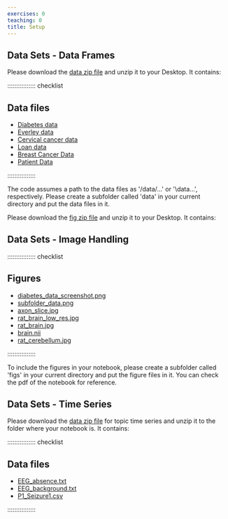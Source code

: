 ```yaml
---
exercises: 0
teaching: 0
title: Setup
---
```


## Data Sets - Data Frames

Please download the [data zip file](data/data.zip) and unzip it to your Desktop. It contains:

:::::::::::::::: checklist

## Data files
- [Diabetes data](data/diabetes_data.csv)
- [Everley data](data/everleys_data.csv)
- [Cervical cancer data](data/cervical_cancer.csv)
- [Loan data](data/loan_data.csv)
- [Breast Cancer Data](data/breast_cancer.csv)
- [Patient Data](data/patients.csv)

::::::::::::::::

The code assumes a path to the data files as '/data/...' or '\data\...', respectively. Please create a subfolder called 'data' in your current directory and put the data files in it. 

Please download the [fig zip file](fig/fig.zip) and unzip it to your Desktop. It contains:

## Data Sets - Image Handling

:::::::::::::::: checklist
## Figures
- [diabetes_data_screenshot.png](fig/diabetes_data_screenshot.png)
- [subfolder_data.png](fig/subfolder_data.png)
- [axon_slice.jpg](fig/axon_slice.jpg)
- [rat_brain_low_res.jpg](fig/rat_brain_low_res.jpg)
- [rat_brain.jpg](https://drive.usercontent.google.com/download?id=1LsdHuWKM2irEV8phDPq3QP07b2VUHr1a&authuser=0&confirm=t&uuid=913cbcf3-e3d3-42f0-b588-9a4c2073582e&at=APvzH3od6r9h97MBR2w58R8S0d7S%3A1733699149128)
- [brain.nii](fig/brain.nii)
- [rat_cerebellum.jpg](fig/rat_cerebellum.jpg)

::::::::::::::::

To include the figures in your notebook, please create a subfolder called 'figs' in your current directory and put the figure files in it. You can check the pdf of the notebook for reference. 

## Data Sets - Time Series

Please download the [data zip file](data/data-tseries.zip) for topic time series and unzip it to the folder where your notebook is. It contains:

:::::::::::::::: checklist

## Data files
- [EEG_absence.txt](data/EEG_absence.txt)
- [EEG_background.txt](data/EEG_background.txt)
- [P1_Seizure1.csv](data/P1_Seizure1.csv)

::::::::::::::::
